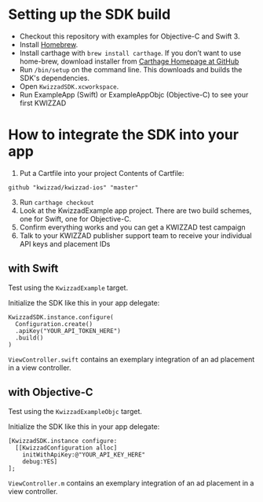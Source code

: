 # Setting up the SDK build

- Checkout this repository with examples for Objective-C and Swift 3.
- Install [Homebrew](http://brew.sh/).
- Install carthage with `brew install carthage`. If you don’t want to use home-brew, download installer from [Carthage Homepage at GitHub](https://github.com/Carthage/Carthage)
- Run `/bin/setup` on the command line. This downloads and builds the SDK's dependencies.
- Open `KwizzadSDK.xcworkspace`.
- Run ExampleApp (Swift) or ExampleAppObjc (Objective-C) to see your first KWIZZAD


# How to integrate the SDK into your app

1. Put a Cartfile into your project
Contents of Cartfile:
```
github "kwizzad/kwizzad-ios" "master"
```

3. Run ```carthage checkout```
4. Look at the KwizzadExample app project. There are two build schemes, one for Swift, one for Objective-C.
5. Confirm everything works and you can get a KWIZZAD test campaign
6. Talk to your KWIZZAD publisher support team to receive your individual API keys and placement IDs


## with Swift

Test using the `KwizzadExample` target.

Initialize the SDK like this in your app delegate:

    KwizzadSDK.instance.configure(
      Configuration.create()
      .apiKey("YOUR_API_TOKEN_HERE")
      .build()
    )

`ViewController.swift` contains an exemplary integration of an ad placement in a view controller.

## with Objective-C

Test using the `KwizzadExampleObjc` target.

Initialize the SDK like this in your app delegate:

    [KwizzadSDK.instance configure:
      [[KwizzadConfiguration alloc]
        initWithApiKey:@"YOUR_API_KEY_HERE"
        debug:YES]
    ];

`ViewController.m` contains an exemplary integration of an ad placement in a view controller.